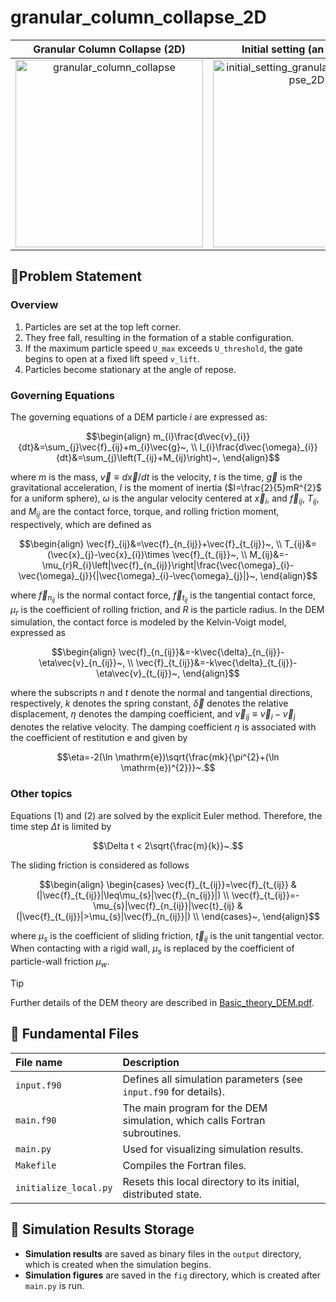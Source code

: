 # granular_column_collapse_2D

|Granular Column Collapse (2D) | Initial setting (an example) |
|:---:|:---:|
|<img src="https://github.com/user-attachments/assets/18cfbd63-cab5-45f0-a84d-abecbd7118e6" alt="granular_column_collapse" width=300>|<img src="https://github.com/user-attachments/assets/a8586839-d23b-4bf2-b056-c5f4cf1dba70" alt="initial_setting_granular_column_collapse_2D" width=300>|

## 🚩Problem Statement

### Overview
1. Particles are set at the top left corner.
2. They free fall, resulting in the formation of a stable configuration.
3. If the maximum particle speed `U_max` exceeds `U_threshold`, the gate begins to open at a fixed lift speed `v_lift`.
4. Particles become stationary at the angle of repose.

### Governing Equations
The governing equations of a DEM particle $i$ are expressed as:
```math
\begin{align}
m_{i}\frac{d\vec{v}_{i}}{dt}&=\sum_{j}\vec{f}_{ij}+m_{i}\vec{g}~, \\
I_{i}\frac{d\vec{\omega}_{i}}{dt}&=\sum_{j}\left(T_{ij}+M_{ij}\right)~,
\end{align}
```
where $m$ is the mass, $\vec{v}\equiv d\vec{x}/dt$ is the velocity, $t$ is the time, $\vec{g}$ is the gravitational acceleration, $I$ is the moment of inertia ($I=\frac{2}{5}mR^{2}$ for a uniform sphere), $\omega$ is the angular velocity centered at $\vec{x}_{i}$, and $\vec{f}_{ij}$, $T_{ij}$, and $M_{ij}$ are the contact force, torque, and rolling friction moment, respectively, which are defined as
```math
\begin{align}
\vec{f}_{ij}&=\vec{f}_{n_{ij}}+\vec{f}_{t_{ij}}~, \\
T_{ij}&=(\vec{x}_{j}-\vec{x}_{i})\times \vec{f}_{t_{ij}}~, \\
M_{ij}&=-\mu_{r}R_{i}\left|\vec{f}_{n_{ij}}\right|\frac{\vec{\omega}_{i}-\vec{\omega}_{j}}{|\vec{\omega}_{i}-\vec{\omega}_{j}|}~,
\end{align}
```
where $\vec{f}_{n_{ij}}$ is the normal contact force, $\vec{f}_{t_{ij}}$ is the tangential contact force, $\mu_{r}$ is the coefficient of rolling friction, and $R$ is the particle radius.
In the DEM simulation, the contact force is modeled by the Kelvin-Voigt model, expressed as
```math
\begin{align}
\vec{f}_{n_{ij}}&=-k\vec{\delta}_{n_{ij}}-\eta\vec{v}_{n_{ij}}~, \\
\vec{f}_{t_{ij}}&=-k\vec{\delta}_{t_{ij}}-\eta\vec{v}_{t_{ij}}~,
\end{align}
```
where the subscripts $n$ and $t$ denote the normal and tangential directions, respectively, $k$ denotes the spring constant, $\vec{\delta}$ denotes the relative displacement, $\eta$ denotes the damping coefficient, and $\vec{v}_{ij}\equiv \vec{v}_{i}-\vec{v}_{j}$ denotes the relative velocity.
The damping coefficient $\eta$ is associated with the coefficient of restitution $\mathrm{e}$ and given by 
```math
\eta=-2(\ln \mathrm{e})\sqrt{\frac{mk}{\pi^{2}+(\ln \mathrm{e})^{2}}}~.
```

### Other topics
Equations (1) and (2) are solved by the explicit Euler method.
Therefore, the time step $\Delta t$ is limited by
```math
\Delta t < 2\sqrt{\frac{m}{k}}~.
```

The sliding friction is considered as follows 
```math
\begin{align}
    \begin{cases}
        \vec{f}_{t_{ij}}=\vec{f}_{t_{ij}} & (|\vec{f}_{t_{ij}}|\leq\mu_{s}|\vec{f}_{n_{ij}}|) \\
        \vec{f}_{t_{ij}}=-\mu_{s}|\vec{f}_{n_{ij}}|\vec{t}_{ij} & (|\vec{f}_{t_{ij}}|>\mu_{s}|\vec{f}_{n_{ij}}|) \\
    \end{cases}~,
\end{align}
```
where $\mu_{s}$ is the coefficient of sliding friction, $\vec{t}_{ij}$ is the unit tangential vector.
When contacting with a rigid wall, $\mu_{s}$ is replaced by the coefficient of particle-wall friction $\mu_{w}$.

> [!TIP]
> Further details of the DEM theory are described in [Basic_theory_DEM.pdf](../../Basic_theory_DEM.pdf).

## 📑 Fundamental Files

|File name|Description|
|:---|:---|
|`input.f90`|Defines all simulation parameters (see `input.f90` for details).|
|`main.f90`|The main program for the DEM simulation, which calls Fortran subroutines.|
|`main.py`|Used for visualizing simulation results.|
|`Makefile`|Compiles the Fortran files.|
|`initialize_local.py`|Resets this local directory to its initial, distributed state.|

## 📁 Simulation Results Storage

- **Simulation results** are saved as binary files in the `output` directory, which is created when the simulation begins.
- **Simulation figures** are saved in the `fig` directory, which is created after `main.py` is run.